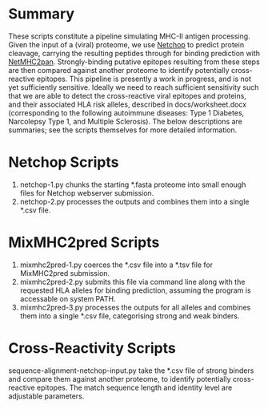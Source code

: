 # Summary
These scripts constitute a pipeline simulating MHC-II antigen processing. Given the input of a (viral) proteome, we use [Netchop](https://services.healthtech.dtu.dk/services/NetChop-3.1/) to predict protein cleavage, carrying the resulting peptides through for binding prediction with [NetMHC2pan](https://github.com/GfellerLab/MixMHC2pred). Strongly-binding putative epitopes resulting from these steps are then compared against another proteome to identify potentially cross-reactive epitopes. This pipeline is presently a work in progress, and is not yet sufficiently sensitive. Ideally we need to reach sufficient sensitivity such that we are able to detect the cross-reactive viral epitopes and proteins, and their associated HLA risk alleles, described in docs/worksheet.docx (corresponding to the following autoimmune diseases: Type 1 Diabetes, Narcolepsy Type 1, and Multiple Sclerosis). The below descriptions are summaries; see the scripts themselves for more detailed information.

# Netchop Scripts
1. netchop-1.py chunks the starting *.fasta proteome into small enough files for Netchop webserver submission.
2. netchop-2.py processes the outputs and combines them into a single *.csv file.

# MixMHC2pred Scripts
1. mixmhc2pred-1.py coerces the *.csv file into a *.tsv file for MixMHC2pred submission.
2. mixmhc2pred-2.py submits this file via command line along with the requested HLA alleles for binding prediction, assuming the program is accessable on system PATH.
3. mixmhc2pred-3.py processes the outputs for all alleles and combines them into a single *.csv file, categorising strong and weak binders.

# Cross-Reactivity Scripts
sequence-alignment-netchop-input.py take the *.csv file of strong binders and compare them against another proteome, to identify potentially cross-reactive epitopes. The match sequence length and identity level are adjustable parameters.
